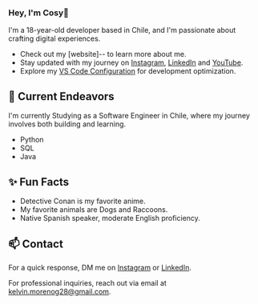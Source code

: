 ### Hey, I'm Cosy👋 

I'm a 18-year-old developer based in Chile, and I'm passionate about crafting digital experiences. 

- Check out my [website]-- to learn more about me.
- Stay updated with my journey on [Instagram](https://www.instagram.com/cosyyyyyyyyyy), [LinkedIn](--) and [YouTube](https://www.youtube.com/@cosyfps).
- Explore my [VS Code Configuration](--) for development optimization.

## 🔭 Current Endeavors 

I'm currently Studying as a Software Engineer in Chile, where my journey involves both building and learning.

- Python
- SQL
- Java

## ✨ Fun Facts 

- Detective Conan is my favorite anime.
- My favorite animals are Dogs and Raccoons.
- Native Spanish speaker, moderate English proficiency.

## 📫 Contact

 For a quick response, DM me on [Instagram](https://www.instagram.com/cosyyyyyyyyyy) or [LinkedIn](--). 
 
 For professional inquiries, reach out via email at [kelvin.morenog28@gmail.com](mailto:kelvin.morenog28@gmail.com). 
